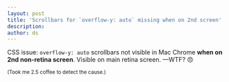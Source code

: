 ```yaml
---
layout: post
title: 'Scrollbars for `overflow-y: auto` missing when on 2nd screen'
description:
author: ds
---
```


CSS issue: `overflow-y: auto` scrollbars not visible in Mac Chrome __when on 2nd non-retina screen__. Visible on main retina screen.
—WTF? 😠

<small>(Took me 2.5 coffee to detect the cause.)</small>
